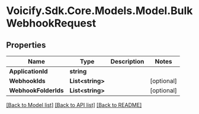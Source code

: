 # Voicify.Sdk.Core.Models.Model.BulkWebhookRequest
## Properties

Name | Type | Description | Notes
------------ | ------------- | ------------- | -------------
**ApplicationId** | **string** |  | 
**WebhookIds** | **List&lt;string&gt;** |  | [optional] 
**WebhookFolderIds** | **List&lt;string&gt;** |  | [optional] 

[[Back to Model list]](../README.md#documentation-for-models) [[Back to API list]](../README.md#documentation-for-api-endpoints) [[Back to README]](../README.md)

